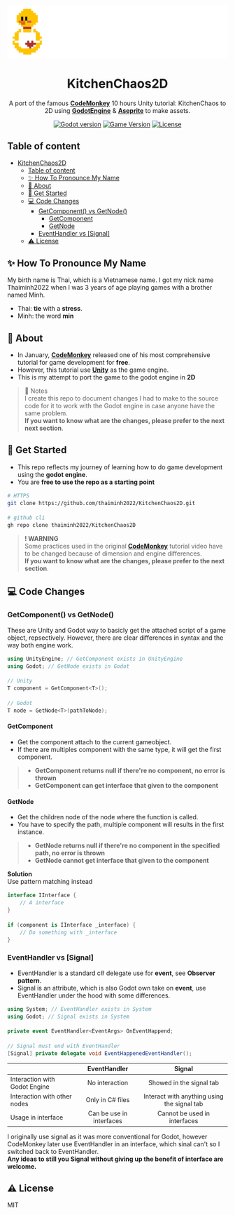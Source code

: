 <div align="center">

![Banner](./banner_nobackground.png "KitchenChaos2D")

<a name="readme-top"></a>

# KitchenChaos2D

A port of the famous [**CodeMonkey**][CodeMonkey] 10 hours Unity tutorial: KitchenChaos to 2D using [**GodotEngine**][godot_engine] & [**Aseprite**][aseprite_url] to make assets.

[![Godot version][godot_version_img]][godot_engine]
[![Game Version][game_version_img]][release_page]
[![License][repo_license_img]][repo_license_url]

</div>

## Table of content

- [KitchenChaos2D](#kitchenchaos2d)
  - [Table of content](#table-of-content)
  - [✨ How To Pronounce My Name](#-how-to-pronounce-my-name)
  - [📰 About](#-about)
  - [🔰 Get Started](#-get-started)
  - [💻 Code Changes](#-code-changes)
    - [GetComponent() vs GetNode()](#getcomponent-vs-getnode)
      - [GetComponent](#getcomponent)
      - [GetNode](#getnode)
    - [EventHandler vs \[Signal\]](#eventhandler-vs-signal)
  - [⚠️ License](#️-license)

## ✨ How To Pronounce My Name

My birth name is Thai, which is a Vietnamese name. I got my nick name Thaiminh2022 when I was 3 years of age playing games with a brother named Minh.

- Thai: **tie** with a **stress**.
- Minh: the word **min**

## 📰 About

- In January, [**CodeMonkey**][CodeMonkey] released one of his most comprehensive tutorial for game development for **free**.
- However, this tutorial use [**Unity**][unity_engine] as the game engine.
- This is my attempt to port the game to the godot engine in **2D**

> 📝 Notes </br>
> I create this repo to document changes I had to make to the source code for it to work with the Godot engine in case anyone have the same problem. </br>
>**If you want to know what are the changes, please prefer to the next next section**.

## 🔰 Get Started

- This repo reflects my journey of learning how to do game development using the **godot engine**.
- You are **free to use the repo as a starting point**

```bash
# HTTPS
git clone https://github.com/thaiminh2022/KitchenChaos2D.git

# github cli
gh repo clone thaiminh2022/KitchenChaos2D
```

> **! WARNING** </br>
> Some practices used in the original [**CodeMonkey**][CodeMonkey] tutorial video have to be changed because of dimension and engine differences. </br>
> **If you want to know what are the changes, please prefer to the next section**.

## 💻 Code Changes

### GetComponent() vs GetNode()

These are Unity and Godot way to basicly get the attached script of a game object, repsectively. However, there are clear differences in syntax and the way both engine work.

```cs
using UnityEngine; // GetComponent exists in UnityEngine
using Godot; // GetNode exists in Godot

// Unity
T component = GetComponent<T>();

// Godot
T node = GetNode<T>(pathToNode);
```

#### GetComponent

- Get the component attach to the current gameobject.
- If there are multiples component with the same type, it will get the first component.

> - **GetComponent returns null if there're no component, no error is thrown**
> - **GetComponent can get interface  that given to the component**

#### GetNode

- Get the children node of the node where the function is called.
- You have to specify the path, multiple component will results in the first instance.

> - **GetNode returns null if there're no component in the specified path, no error is thrown**
> - **GetNode cannot get interface  that given to the component**

**Solution** </br>
Use pattern matching instead

```cs
interface IInterface {
    // A interface
}

if (component is IInterface _interface) {
    // Do something with _interface
}
```

### EventHandler vs [Signal]

- EventHandler is a standard c# delegate use for **event**, see **Observer pattern**.
- Signal is an attribute, which is also Godot own take on **event**, use EventHandler under the hood with some differences.

```csharp
using System; // EventHandler exists in System
using Godot; // Signal exists in System  

private event EventHandler<EventArgs> OnEventHappend;

// Signal must end with EventHandler
[Signal] private delegate void EventHappenedEventHandler();
```

|   |      EventHandler      |  Signal |
|----------|:-------------:|:------:|
| Interaction with Godot Engine|  No interaction | Showed in the signal tab |
| Interaction with other nodes |    Only in C# files   |   Interact with anything using the signal tab |
| Usage in interface | Can be use in interfaces |    Cannot be used in interfaces |

I originally use signal as it was more conventional for Godot, however CodeMonkey later use EventHandler in an interface, which sinal can't so I switched back to EventHandler. </br>
**Any ideas to still you Signal without giving up the benefit of interface are welcome.**

## ⚠️ License

MIT

<!-- Game links -->
[godot_version_img]: https://img.shields.io/badge/Godot-4.2+-00ADD8?style=for-the-badge&logo=godotengine
[release_page]: https://github.com/thaiminh2022/kitchenchaos2d/releases
[game_version_img]: https://img.shields.io/badge/Version-0.1Beta-success?style=for-the-badge&logo=none

<!-- Author links -->

<!-- Others -->
[godot_engine]: https://godotengine.org
[unity_engine]: https://unity.com
[aseprite_url]: https://aseprite.org
[CodeMonkey]: https://youtube.com/@CodeMonkeyUnity

[repo_license_img]: https://img.shields.io/badge/LICENSE-MIT-yellow?style=for-the-badge&logo=none
[repo_license_url]: ./LICENSE
